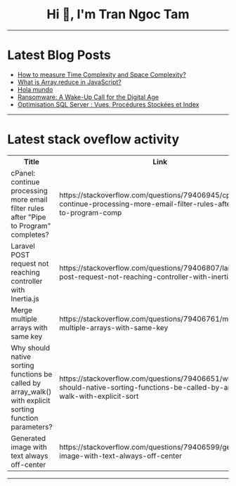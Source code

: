 <h1 align="center">Hi 👋, I'm Tran Ngoc Tam</h1>

---

# Latest Blog Posts 
<!-- BLOG-POST-LIST:START -->
- [How to measure Time Complexity and Space Complexity?](https://dev.to/jptlearn/how-to-measure-time-complexity-and-space-complexity-203p)
- [What is Array.reduce in JavaScript?](https://dev.to/logannford/what-is-arrayreduce-in-javascript-3nbl)
- [Hola mundo](https://dev.to/ggguille/hola-mundo-na4)
- [Ransomware: A Wake-Up Call for the Digital Age](https://dev.to/victoruzoagba/ransomware-a-wake-up-call-for-the-digital-age-2687)
- [Optimisation SQL Server : Vues, Procédures Stockées et Index](https://dev.to/mohamed_ash_data/optimisation-sql-server-vues-procedures-stockees-et-index-22mi)
<!-- BLOG-POST-LIST:END -->

---

# Latest stack oveflow activity
<table>
  <tr><th>Title</th><th>Link</th></tr>
  <!-- STACKOVERFLOW:START --><tr><td>cPanel: continue processing more email filter rules after &quot;Pipe to Program&quot; completes?</td><td>https://stackoverflow.com/questions/79406945/cpanel-continue-processing-more-email-filter-rules-after-pipe-to-program-comp</td></tr><tr><td>Laravel POST request not reaching controller with Inertia.js</td><td>https://stackoverflow.com/questions/79406807/laravel-post-request-not-reaching-controller-with-inertia-js</td></tr><tr><td>Merge multiple arrays with same key</td><td>https://stackoverflow.com/questions/79406761/merge-multiple-arrays-with-same-key</td></tr><tr><td>Why should native sorting functions be called by array_walk&lpar;&rpar; with explicit sorting function parameters?</td><td>https://stackoverflow.com/questions/79406651/why-should-native-sorting-functions-be-called-by-array-walk-with-explicit-sort</td></tr><tr><td>Generated image with text always off-center</td><td>https://stackoverflow.com/questions/79406599/generated-image-with-text-always-off-center</td></tr><!-- STACKOVERFLOW:END -->
</table>

---


